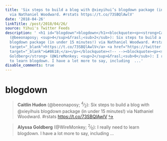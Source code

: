 ```yaml
---
title: 'Six steps to build a blog with @xieyihui’s blogdown package (in under 15 minutes!)
  via Nathaniel Woodward. #rstats https://t.co/73SBQlAwlV'
date: '2018-04-26'
linkTitle: /post/2018/04/26/
source: Yihui's Twitter Feeds
description: ' <h1 id="blogdown">blogdown</h1><blockquote><p><strong>Caitlin Hudon</strong>
  (@beeonaposy; <sup>4</sup>&frasl;<sub>2</sub>): Six steps to build a blog with @xieyihuis
  blogdown package (in under 15 minutes!) via Nathaniel Woodward. #rstats <a href="https://t.co/73SBQlAwlV"
  target="_blank">https://t.co/73SBQlAwlV</a> <a href="https://twitter.com/xieyihui/status/989312291152818176"
  target="_blank">&#8618;</a></p></blockquote><!-- --><blockquote><p><strong>Alyssa
  Goldberg</strong> (@WireMonkey; <sup>2</sup>&frasl;<sub>0</sub>): I really need
  to learn blogdown. I have a lot more to say, including  ...'
disable_comments: true
---
```

 <h1 id="blogdown">blogdown</h1><blockquote><p><strong>Caitlin Hudon</strong> (@beeonaposy; <sup>4</sup>&frasl;<sub>2</sub>): Six steps to build a blog with @xieyihuis blogdown package (in under 15 minutes!) via Nathaniel Woodward. #rstats <a href="https://t.co/73SBQlAwlV" target="_blank">https://t.co/73SBQlAwlV</a> <a href="https://twitter.com/xieyihui/status/989312291152818176" target="_blank">&#8618;</a></p></blockquote><!-- --><blockquote><p><strong>Alyssa Goldberg</strong> (@WireMonkey; <sup>2</sup>&frasl;<sub>0</sub>): I really need to learn blogdown. I have a lot more to say, including  ...